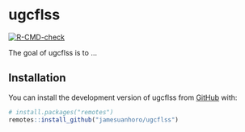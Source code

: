 
# ugcflss

<!-- badges: start -->

[![R-CMD-check](https://github.com/jamesuanhoro/ugcflss/actions/workflows/R-CMD-check.yaml/badge.svg)](https://github.com/jamesuanhoro/ugcflss/actions/workflows/R-CMD-check.yaml)
<!-- badges: end -->

The goal of ugcflss is to …

## Installation

You can install the development version of ugcflss from
[GitHub](https://github.com/) with:

``` r
# install.packages("remotes")
remotes::install_github("jamesuanhoro/ugcflss")
```
